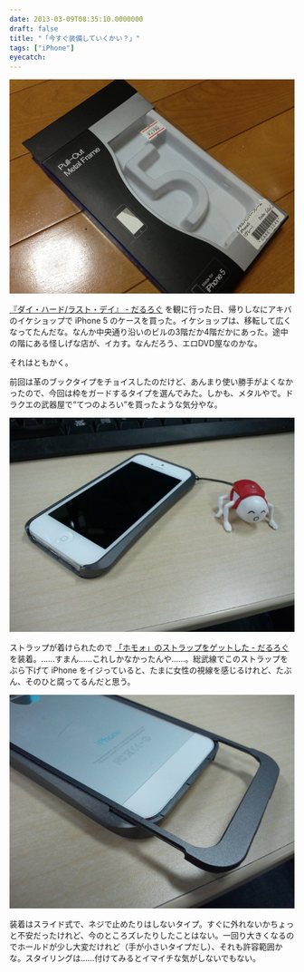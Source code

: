 ```yaml
---
date: 2013-03-09T08:35:10.0000000
draft: false
title: "「今すぐ装備していくかい？」"
tags: ["iPhone"]
eyecatch: 
---
```

<p><span itemscope itemtype="http://schema.org/Photograph"><img src="20130308173132.jpg" alt="f:id:daruyanagi:20130308173132j:plain" title="f:id:daruyanagi:20130308173132j:plain" class="hatena-fotolife" itemprop="image"></span></p><p><a href="https://blog.daruyanagi.jp/entry/2013/02/24/004752">&#x300E;&#x30C0;&#x30A4;&#x30FB;&#x30CF;&#x30FC;&#x30C9;/&#x30E9;&#x30B9;&#x30C8;&#x30FB;&#x30C7;&#x30A4;&#x300F; - &#x3060;&#x308B;&#x308D;&#x3050;</a> を観に行った日、帰りしなにアキバのイケショップで iPhone 5 のケースを買った。イケショップは、移転して広くなってたんだな。なんか中央通り沿いのビルの3階だか4階だかにあった。途中の階にある怪しげな店が、イカす。なんだろう、エロDVD屋なのかな。</p><p>それはともかく。</p><p>前回は革のブックタイプをチョイスしたのだけど、あんまり使い勝手がよくなかったので、今回は枠をガードするタイプを選んでみた。しかも、メタルやで。ドラクエの武器屋で“てつのよろい”を買ったような気分やな。</p><p><span itemscope itemtype="http://schema.org/Photograph"><img src="20130225114558.jpg" alt="f:id:daruyanagi:20130225114558j:plain" title="f:id:daruyanagi:20130225114558j:plain" class="hatena-fotolife" itemprop="image"></span></p><p>ストラップが着けられたので <a href="https://blog.daruyanagi.jp/entry/2012/11/18/202001">&#x300C;&#x30DB;&#x30E2;&#x30A9;&#x300D;&#x306E;&#x30B9;&#x30C8;&#x30E9;&#x30C3;&#x30D7;&#x3092;&#x30B2;&#x30C3;&#x30C8;&#x3057;&#x305F; - &#x3060;&#x308B;&#x308D;&#x3050;</a> を装着。……すまん……これしかなかったんや……。総武線でこのストラップをぶら下げて iPhone をイジっていると、たまに女性の視線を感じるけれど、たぶん、そのひと腐ってるんだと思う。</p><p><span itemscope itemtype="http://schema.org/Photograph"><img src="20130225114629.jpg" alt="f:id:daruyanagi:20130225114629j:plain" title="f:id:daruyanagi:20130225114629j:plain" class="hatena-fotolife" itemprop="image"></span></p><p>装着はスライド式で、ネジで止めたりはしないタイプ。すぐに外れないかちょっと不安だったけれど、今のところズレたりしたことはない。一回り大きくなるのでホールドが少し大変だけれど（手が小さいタイプだし）、それも許容範囲かな。スタイリングは……付けてみるとイマイチな気がしないでもない。</p>
